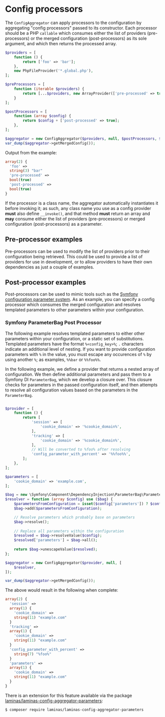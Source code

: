 # Config processors

The `ConfigAggregator` can apply processors to the configuration by aggregating "config processors" passed to its
constructor. Each processor should be a PHP `callable` which consumes either the list of providers (pre-processors) or
the merged configuration (post-processors) as its sole argument, and which then returns the processed array.

```php
$providers = [
    function () {
        return ['foo' => 'bar'];
    },
    new PhpFileProvider('*.global.php'),
];

$preProcessors = [
    function (iterable $providers) {
        return [...$providers, new ArrayProvider(['pre-processed' => true])];
    }
];

$postProcessors = [
    function (array $config) {
        return $config + ['post-processed' => true];
    },
];

$aggregator = new ConfigAggregator($providers, null, $postProcessors, $preProcessors);
var_dump($aggregator->getMergedConfig());
```

Output from the example:

```php
array(2) {
  'foo' =>
  string(3) "bar"
  'pre-processed' =>
  bool(true)
  'post-processed' =>
  bool(true)
}
```

If the processor is a class name, the aggregator automatically instantiates it
before invoking it; as such, any class name you use as a config provider
**must** also define `__invoke()`, and that method **must** return an array and
**may** consume either the list of providers (pre-processors) or merged 
configuration (post-processors) as a parameter.

## Pre-processor examples

Pre-processors can be used to modify the list of providers prior to their
configuration being retrieved. This could be used to provide a list of providers for
use in development, or to allow providers to have their own dependencies as just a
couple of examples.

## Post-processor examples

Post-processors can be used to mimic tools such as the [Symfony configuration
parameter system](https://symfony.com/doc/current/service_container/parameters.html).
As an example, you can specify a config processor which consumes the merged
configuration and resolves templated parameters to other parameters within your
configuration.

### Symfony ParameterBag Post Processor

The following example resolves templated parameters to either other parameters
within your configuration, or a static set of substitutions. Templated
parameters have the format `%<config_key>%`; `.` characters indicate an
additional level of nesting. If you want to provide configuration parameters
with `%` in the value, you must escape any occurences of `%` by using another
`%`; as examples, `%%bar` or `%%foo%%`.

In the following example, we define a provider that returns a nested array of
configuration. We then define additional parameters and pass them to a
Symfony DI `ParameterBag`, which we develop a closure over. This closure checks
for parameters in the passed configuration itself, and then attempts to resolve
all configuration values based on the parameters in the `ParameterBag`.

```php

$provider = [
    function () {
        return [
            'session' => [
                'cookie_domain' => '%cookie_domain%',
            ],
            'tracking' => [
                'cookie_domain' => '%cookie_domain%',
            ],
            // Will be converted to %foo% after resolving
            'config_parameter_with_percent' => '%%foo%%',
        ];
    },
];

$parameters = [
    'cookie_domain' => 'example.com',
];

$bag = new \Symfony\Component\DependencyInjection\ParameterBag\ParameterBag($parameters);
$resolver = function (array $config) use ($bag) {
    $parametersFromConfiguration = isset($config['parameters']) ? $config['parameters'] : [];
    $bag->add($parametersFromConfiguration);

    // Resolve parameters which probably base on parameters
    $bag->resolve();
    
    // Replace all parameters within the configuration
    $resolved = $bag->resolveValue($config);
    $resolved['parameters'] = $bag->all();
    
    return $bag->unescapeValue($resolved);
};

$aggregator = new ConfigAggregator($provider, null, [
    $resolver,
]);

var_dump($aggregator->getMergedConfig());
```

The above would result in the following when complete:

```php
array(2) {
  'session' =>
  array(1) {
    'cookie_domain' =>
    string(11) "example.com"
  }
  'tracking' =>
  array(1) {
    'cookie_domain' =>
    string(11) "example.com"
  }
  'config_parameter_with_percent' =>
    string(7) "%foo%"
  }
  'parameters' =>
  array(1) {
    'cookie_domain' =>
    string(11) "example.com"
  }
}
```

There is an extension for this feature available via the package
[laminas/laminas-config-aggregator-parameters](https://docs.laminas.dev/laminas-config-aggregator-parameters/):

```bash
$ composer require laminas/laminas-config-aggregator-parameters
```
